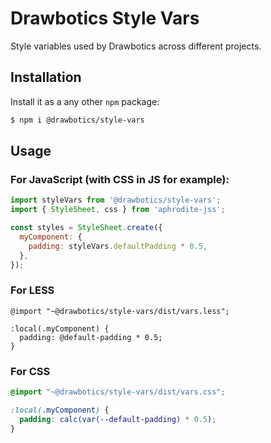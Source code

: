 # Drawbotics Style Vars

Style variables used by Drawbotics across different projects.


## Installation

Install it as a any other `npm` package:

```bash
$ npm i @drawbotics/style-vars
```

## Usage

### For JavaScript (with CSS in JS for example):

```javascript
import styleVars from '@drawbotics/style-vars';
import { StyleSheet, css } from 'aphrodite-jss';

const styles = StyleSheet.create({
  myComponent: {
    padding: styleVars.defaultPadding * 0.5,
  },
});
```

### For LESS

```less
@import "~@drawbotics/style-vars/dist/vars.less";

:local(.myComponent) {
  padding: @default-padding * 0.5;
}
```

### For CSS

```css
@import "~@drawbotics/style-vars/dist/vars.css";

:local(.myComponent) {
  padding: calc(var(--default-padding) * 0.5);
}
```
